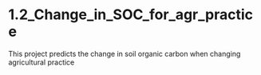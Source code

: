 # 1.2_Change_in_SOC_for_agr_practice
This project predicts the change in soil organic carbon when changing agricultural practice
